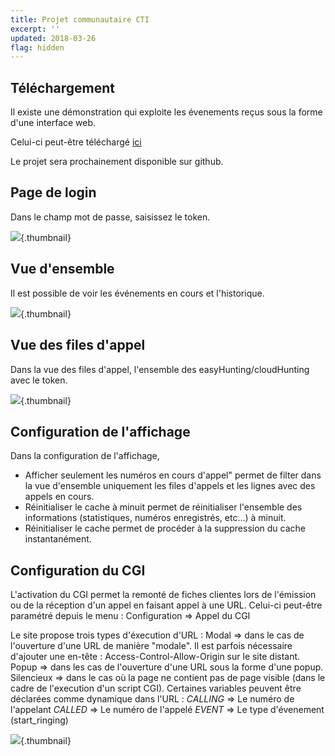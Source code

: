 ```yaml
---
title: Projet communautaire CTI
excerpt: ''
updated: 2018-03-26
flag: hidden
---
```


## Téléchargement

Il existe une démonstration qui exploite les évenements reçus sous la forme d'une interface web.

Celui-ci peut-être téléchargé [ici](https://events.voip.ovh.net/demo/cti_1.1.tar.gz)

Le projet sera prochainement disponible sur github.

## Page de login

Dans le champ mot de passe, saisissez le token.

![](img_2580.jpg){.thumbnail}

## Vue d'ensemble

Il est possible de voir les événements en cours et l'historique.

![](img_2577.jpg){.thumbnail}

## Vue des files d'appel

Dans la vue des files d'appel, l'ensemble des easyHunting/cloudHunting avec le token.

![](img_2578.jpg){.thumbnail}

## Configuration de l'affichage

Dans la configuration de l'affichage,

* Afficher seulement les numéros en cours d'appel" permet de filter dans la vue d'ensemble uniquement les files d'appels et les lignes avec des appels en cours.
* Réinitialiser le cache à minuit permet de réinitialiser l'ensemble des informations (statistiques, numéros enregistrés, etc...) à minuit.
* Réinitialiser le cache permet de procéder à la suppression du cache instantanément.

## Configuration du CGI

L'activation du CGI permet la remonté de fiches clientes lors de l'émission ou de la réception d'un appel en faisant appel à une URL. Celui-ci peut-être paramétré depuis le menu :
Configuration => Appel du CGI

Le site propose trois types d'éxecution d'URL :
Modal => dans le cas de l'ouverture d'une URL de manière "modale". 
 Il est parfois nécessaire d'ajouter une en-tête : Access-Control-Allow-Origin sur le site distant.
Popup => dans les cas de l'ouverture d'une URL sous la forme d'une popup.
Silencieux => dans le cas où la page ne contient pas de page visible (dans le cadre de l'execution d'un script CGI).
Certaines variables peuvent être déclarées comme dynamique dans l'URL :
*CALLING* => Le numéro de l'appelant
*CALLED* => Le numéro de l'appelé
*EVENT* => Le type d'évenement (start_ringing)

![](img_2579.jpg){.thumbnail}

